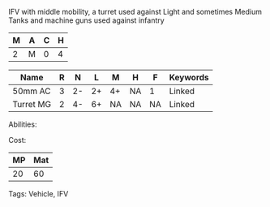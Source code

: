 IFV with middle mobility, a turret used against Light and sometimes Medium Tanks and machine guns used against infantry 

| M   | A   | C   | H   |
| --- | --- | --- | --- |
| 2   | M   | 0   | 4   |

| Name      | R   | N   | L   | M   | H   | F   | Keywords |
| --------- | --- | --- | --- | --- | --- | --- | -------- |
| 50mm AC   | 3   | 2-  | 2+  | 4+  | NA  | 1   | Linked   |
| Turret MG | 2   | 4-  | 6+  | NA  | NA  | NA  | Linked   |

Abilities:



Cost:

| MP  | Mat |
| --- | --- |
| 20  | 60  |


Tags:
Vehicle, IFV
